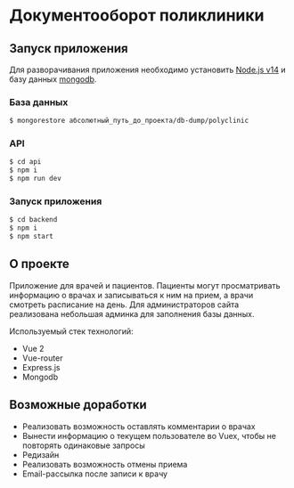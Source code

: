 # Документооборот поликлиники

## Запуск приложения

Для разворачивания приложения необходимо установить [Node.js v14](https://nodejs.org/download/release/v14.17.1/)
и базу данных [mongodb](https://www.mongodb.com/try/download).
 
### База данных

```sh
$ mongorestore абсолютный_путь_до_проекта/db-dump/polyclinic
```

### API

```sh
$ cd api
$ npm i
$ npm run dev
```

### Запуск приложения

```sh
$ cd backend
$ npm i
$ npm start
```

## О проекте

Приложение для врачей и пациентов. Пациенты могут просматривать
информацию о врачах и записываться к ним на прием, а врачи
смотреть расписание на день. Для администраторов сайта реализована
небольшая админка для заполнения базы данных.

Используемый стек технологий:

- Vue 2
- Vue-router
- Express.js
- Mongodb

## Возможные доработки

- Реализовать возможность оставлять комментарии о врачах
- Вынести информацию о текущем пользователе во Vuex, чтобы не повторять одинаковые запросы
- Редизайн
- Реализовать возможность отмены приема
- Email-рассылка после записи к врачу
